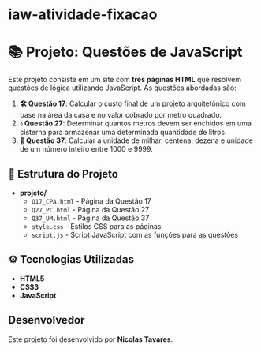 # iaw-atividade-fixacao
# 📚 Projeto: Questões de JavaScript

Este projeto consiste em um site com **três páginas HTML** que resolvem questões de lógica utilizando JavaScript. As questões abordadas são:

1. **🛠️ Questão 17**: Calcular o custo final de um projeto arquitetônico com base na área da casa e no valor cobrado por metro quadrado.
2. **💧 Questão 27**: Determinar quantos metros devem ser enchidos em uma cisterna para armazenar uma determinada quantidade de litros.
3. **🔢 Questão 37**: Calcular a unidade de milhar, centena, dezena e unidade de um número inteiro entre 1000 e 9999.

## 📂 Estrutura do Projeto

- **projeto/**
  - `Q17_CPA.html`      - Página da Questão 17
  - `Q27_PC.html`       - Página da Questão 27
  - `Q37_UM.html`       - Página da Questão 37
  - `style.css`         - Estilos CSS para as páginas
  - `script.js`         - Script JavaScript com as funções para as questões



## ⚙️ Tecnologias Utilizadas

- **HTML5**
- **CSS3**
- **JavaScript**

## Desenvolvedor

Este projeto foi desenvolvido por **Nicolas Tavares**.
